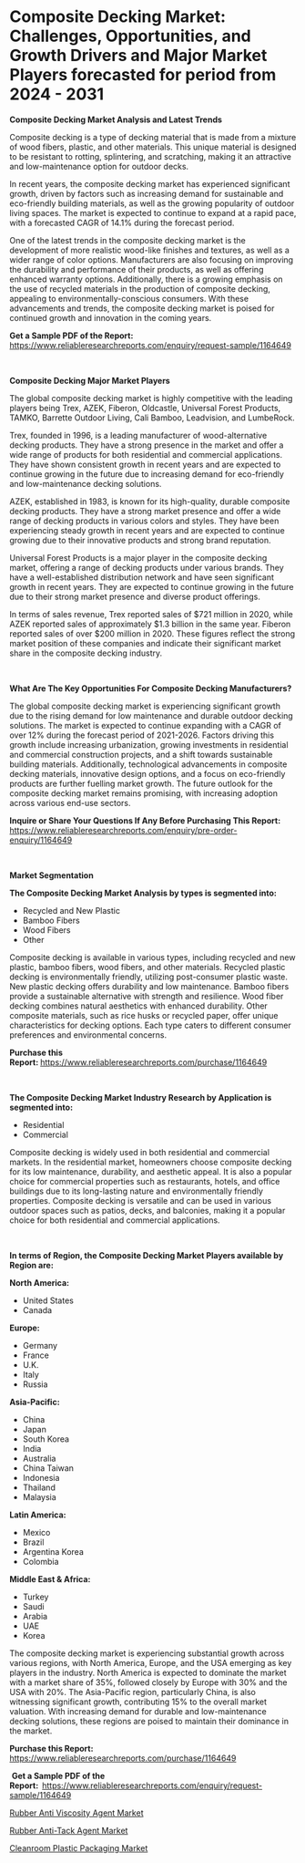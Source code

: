 <p><h1>Composite Decking Market: Challenges, Opportunities, and Growth Drivers and Major Market Players forecasted for period from 2024 - 2031</h1></p><p><strong>Composite Decking Market Analysis and Latest Trends</strong></p>
<p><p>Composite decking is a type of decking material that is made from a mixture of wood fibers, plastic, and other materials. This unique material is designed to be resistant to rotting, splintering, and scratching, making it an attractive and low-maintenance option for outdoor decks.</p><p>In recent years, the composite decking market has experienced significant growth, driven by factors such as increasing demand for sustainable and eco-friendly building materials, as well as the growing popularity of outdoor living spaces. The market is expected to continue to expand at a rapid pace, with a forecasted CAGR of 14.1% during the forecast period.</p><p>One of the latest trends in the composite decking market is the development of more realistic wood-like finishes and textures, as well as a wider range of color options. Manufacturers are also focusing on improving the durability and performance of their products, as well as offering enhanced warranty options. Additionally, there is a growing emphasis on the use of recycled materials in the production of composite decking, appealing to environmentally-conscious consumers. With these advancements and trends, the composite decking market is poised for continued growth and innovation in the coming years.</p></p>
<p><strong>Get a Sample PDF of the Report:&nbsp;</strong> <a href="https://www.reliableresearchreports.com/enquiry/request-sample/1164649">https://www.reliableresearchreports.com/enquiry/request-sample/1164649</a></p>
<p>&nbsp;</p>
<p><strong>Composite Decking Major Market Players</strong></p>
<p><p>The global composite decking market is highly competitive with the leading players being Trex, AZEK, Fiberon, Oldcastle, Universal Forest Products, TAMKO, Barrette Outdoor Living, Cali Bamboo, Leadvision, and LumbeRock. </p><p>Trex, founded in 1996, is a leading manufacturer of wood-alternative decking products. They have a strong presence in the market and offer a wide range of products for both residential and commercial applications. They have shown consistent growth in recent years and are expected to continue growing in the future due to increasing demand for eco-friendly and low-maintenance decking solutions.</p><p>AZEK, established in 1983, is known for its high-quality, durable composite decking products. They have a strong market presence and offer a wide range of decking products in various colors and styles. They have been experiencing steady growth in recent years and are expected to continue growing due to their innovative products and strong brand reputation.</p><p>Universal Forest Products is a major player in the composite decking market, offering a range of decking products under various brands. They have a well-established distribution network and have seen significant growth in recent years. They are expected to continue growing in the future due to their strong market presence and diverse product offerings.</p><p>In terms of sales revenue, Trex reported sales of $721 million in 2020, while AZEK reported sales of approximately $1.3 billion in the same year. Fiberon reported sales of over $200 million in 2020. These figures reflect the strong market position of these companies and indicate their significant market share in the composite decking industry.</p></p>
<p>&nbsp;</p>
<p><strong>What Are The Key Opportunities For Composite Decking Manufacturers?</strong></p>
<p><p>The global composite decking market is experiencing significant growth due to the rising demand for low maintenance and durable outdoor decking solutions. The market is expected to continue expanding with a CAGR of over 12% during the forecast period of 2021-2026. Factors driving this growth include increasing urbanization, growing investments in residential and commercial construction projects, and a shift towards sustainable building materials. Additionally, technological advancements in composite decking materials, innovative design options, and a focus on eco-friendly products are further fuelling market growth. The future outlook for the composite decking market remains promising, with increasing adoption across various end-use sectors.</p></p>
<p><strong>Inquire or Share Your Questions If Any Before Purchasing This Report:</strong> <a href="https://www.reliableresearchreports.com/enquiry/pre-order-enquiry/1164649">https://www.reliableresearchreports.com/enquiry/pre-order-enquiry/1164649</a></p>
<p>&nbsp;</p>
<p><strong>Market Segmentation</strong></p>
<p><strong>The Composite Decking Market Analysis by types is segmented into:</strong></p>
<p><ul><li>Recycled and New Plastic</li><li>Bamboo Fibers</li><li>Wood Fibers</li><li>Other</li></ul></p>
<p><p>Composite decking is available in various types, including recycled and new plastic, bamboo fibers, wood fibers, and other materials. Recycled plastic decking is environmentally friendly, utilizing post-consumer plastic waste. New plastic decking offers durability and low maintenance. Bamboo fibers provide a sustainable alternative with strength and resilience. Wood fiber decking combines natural aesthetics with enhanced durability. Other composite materials, such as rice husks or recycled paper, offer unique characteristics for decking options. Each type caters to different consumer preferences and environmental concerns.</p></p>
<p><strong>Purchase this Report:&nbsp;</strong><a href="https://www.reliableresearchreports.com/purchase/1164649">https://www.reliableresearchreports.com/purchase/1164649</a></p>
<p>&nbsp;</p>
<p><strong>The Composite Decking Market Industry Research by Application is segmented into:</strong></p>
<p><ul><li>Residential</li><li>Commercial</li></ul></p>
<p><p>Composite decking is widely used in both residential and commercial markets. In the residential market, homeowners choose composite decking for its low maintenance, durability, and aesthetic appeal. It is also a popular choice for commercial properties such as restaurants, hotels, and office buildings due to its long-lasting nature and environmentally friendly properties. Composite decking is versatile and can be used in various outdoor spaces such as patios, decks, and balconies, making it a popular choice for both residential and commercial applications.</p></p>
<p>&nbsp;</p>
<p><strong>In terms of Region, the Composite Decking Market Players available by Region are:</strong></p>
<p>
    <p> <strong> North America: </strong>
        <ul>
            <li>United States</li>
            <li>Canada</li>
        </ul>
        </p> 
    <p> <strong> Europe: </strong>
        <ul>
            <li>Germany</li>
            <li>France</li>
            <li>U.K.</li>
            <li>Italy</li>
            <li>Russia</li>
        </ul>
        </p> 
    <p> <strong> Asia-Pacific: </strong>
        <ul>
            <li>China</li>
            <li>Japan</li>
            <li>South Korea</li>
            <li>India</li>
            <li>Australia</li>
            <li>China Taiwan</li>
            <li>Indonesia</li>
            <li>Thailand</li>
            <li>Malaysia</li>
        </ul>
        </p> 
    <p> <strong> Latin America: </strong>
        <ul>
            <li>Mexico</li>
            <li>Brazil</li>
            <li>Argentina Korea</li>
            <li>Colombia</li>
        </ul>
        </p> 
    <p> <strong> Middle East & Africa: </strong>
        <ul>
            <li>Turkey</li>
            <li>Saudi</li>
            <li>Arabia</li>
            <li>UAE</li>
            <li>Korea</li>
        </ul>
    </p>
    </p>
<p><p>The composite decking market is experiencing substantial growth across various regions, with North America, Europe, and the USA emerging as key players in the industry. North America is expected to dominate the market with a market share of 35%, followed closely by Europe with 30% and the USA with 20%. The Asia-Pacific region, particularly China, is also witnessing significant growth, contributing 15% to the overall market valuation. With increasing demand for durable and low-maintenance decking solutions, these regions are poised to maintain their dominance in the market.</p></p>
<p><strong>Purchase this Report: </strong><a href="https://www.reliableresearchreports.com/purchase/1164649">https://www.reliableresearchreports.com/purchase/1164649</a></p>
<p>&nbsp;<strong>Get a Sample PDF of the Report:&nbsp;&nbsp;</strong><a href="https://www.reliableresearchreports.com/enquiry/request-sample/1164649">https://www.reliableresearchreports.com/enquiry/request-sample/1164649</a></p>
<p><strong></strong></p>
<p><p><a href="https://view.publitas.com/reportprime-1/global-rubber-anti-viscosity-agent-market-by-types-applications-and-major-players-with-regional-growth-rate-analysis-and-development-situation-from-2023-to-2030/">Rubber Anti Viscosity Agent Market</a></p><p><a href="https://view.publitas.com/reportprime-1/global-rubber-anti-tack-agent-market-size-and-market-trends-insights-and-projections-from-2023-to-2030/">Rubber Anti-Tack Agent Market</a></p><p><a href="https://view.publitas.com/reportprime-1/cleanroom-plastic-packaging-market-research-report-the-key-to-successful-business-strategy-forecasted-for-period-from-2023-2030/">Cleanroom Plastic Packaging Market</a></p></p>
